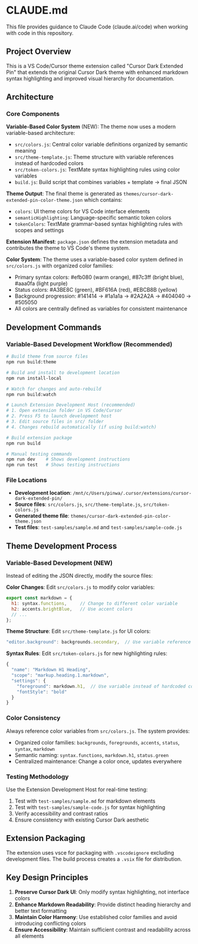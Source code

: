 # CLAUDE.md

This file provides guidance to Claude Code (claude.ai/code) when working with code in this repository.

## Project Overview

This is a VS Code/Cursor theme extension called "Cursor Dark Extended Pin" that extends the original Cursor Dark theme with enhanced markdown syntax highlighting and improved visual hierarchy for documentation.

## Architecture

### Core Components

**Variable-Based Color System** (NEW): The theme now uses a modern variable-based architecture:
- `src/colors.js`: Central color variable definitions organized by semantic meaning
- `src/theme-template.js`: Theme structure with variable references instead of hardcoded colors
- `src/token-colors.js`: TextMate syntax highlighting rules using color variables
- `build.js`: Build script that combines variables + template → final JSON

**Theme Output**: The final theme is generated as `themes/cursor-dark-extended-pin-color-theme.json` which contains:
- `colors`: UI theme colors for VS Code interface elements
- `semanticHighlighting`: Language-specific semantic token colors
- `tokenColors`: TextMate grammar-based syntax highlighting rules with scopes and settings

**Extension Manifest**: `package.json` defines the extension metadata and contributes the theme to VS Code's theme system.

**Color System**: The theme uses a variable-based color system defined in `src/colors.js` with organized color families:
- Primary syntax colors: #efb080 (warm orange), #87c3ff (bright blue), #aaa0fa (light purple) 
- Status colors: #A3BE8C (green), #BF616A (red), #EBCB8B (yellow)
- Background progression: #141414 → #1a1a1a → #2A2A2A → #404040 → #505050
- All colors are centrally defined as variables for consistent maintenance

## Development Commands

### Variable-Based Development Workflow (Recommended)
```bash
# Build theme from source files
npm run build:theme

# Build and install to development location
npm run install-local

# Watch for changes and auto-rebuild
npm run build:watch

# Launch Extension Development Host (recommended)
# 1. Open extension folder in VS Code/Cursor
# 2. Press F5 to launch development host
# 3. Edit source files in src/ folder
# 4. Changes rebuild automatically (if using build:watch)

# Build extension package
npm run build

# Manual testing commands
npm run dev    # Shows development instructions
npm run test   # Shows testing instructions
```

### File Locations
- **Development location**: `/mnt/c/Users/pinwa/.cursor/extensions/cursor-dark-extended-pin/`
- **Source files**: `src/colors.js`, `src/theme-template.js`, `src/token-colors.js`
- **Generated theme file**: `themes/cursor-dark-extended-pin-color-theme.json`
- **Test files**: `test-samples/sample.md` and `test-samples/sample-code.js`

## Theme Development Process

### Variable-Based Development (NEW)
Instead of editing the JSON directly, modify the source files:

**Color Changes**: Edit `src/colors.js` to modify color variables:
```javascript
export const markdown = {
  h1: syntax.functions,     // Change to different color variable
  h2: accents.brightBlue,   // Use accent colors
  // ...
};
```

**Theme Structure**: Edit `src/theme-template.js` for UI colors:
```javascript
"editor.background": backgrounds.secondary,  // Use variable reference
```

**Syntax Rules**: Edit `src/token-colors.js` for new highlighting rules:
```javascript
{
  "name": "Markdown H1 Heading",
  "scope": "markup.heading.1.markdown", 
  "settings": {
    "foreground": markdown.h1,  // Use variable instead of hardcoded color
    "fontStyle": "bold"
  }
}
```

### Color Consistency
Always reference color variables from `src/colors.js`. The system provides:
- Organized color families: `backgrounds`, `foregrounds`, `accents`, `status`, `syntax`, `markdown`
- Semantic naming: `syntax.functions`, `markdown.h1`, `status.green`
- Centralized maintenance: Change a color once, updates everywhere

### Testing Methodology
Use the Extension Development Host for real-time testing:
1. Test with `test-samples/sample.md` for markdown elements
2. Test with `test-samples/sample-code.js` for syntax highlighting
3. Verify accessibility and contrast ratios
4. Ensure consistency with existing Cursor Dark aesthetic

## Extension Packaging

The extension uses vsce for packaging with `.vscodeignore` excluding development files. The build process creates a `.vsix` file for distribution.

## Key Design Principles

1. **Preserve Cursor Dark UI**: Only modify syntax highlighting, not interface colors
2. **Enhance Markdown Readability**: Provide distinct heading hierarchy and better text formatting
3. **Maintain Color Harmony**: Use established color families and avoid introducing conflicting colors
4. **Ensure Accessibility**: Maintain sufficient contrast and readability across all elements
